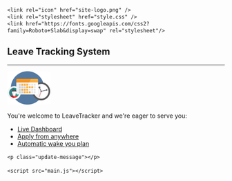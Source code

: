 <!--DOCTYPE html-->
<html lang="en">
  <head>
    <meta charset="UTF-8" />
    <meta name="viewport" content="width=device-width, initial-scale=1.0" />
    <!--title>Leave Tracker System</title-->

    <link rel="icon" href="site-logo.png" />
    <link rel="stylesheet" href="style.css" />
    <link href="https://fonts.googleapis.com/css2?family=Roboto+Slab&display=swap" rel="stylesheet"/>
  </head>

  <body>
    <h2>Leave Tracking System</h2>
    <hr />
    <img src="site-logo.png" alt="site logo" />
    <p id="welcome-message">You're welcome to LeaveTracker and we're eager to serve you&colon;</p>
    <ul class="navigationCard">
      <li><a href="#">Live Dashboard</a></li>
      <li><a href="new-request.html">Apply from anywhere</a></li>
      <li><a href="#">Automatic wake you plan</a></li>
    </ul>

    <p class="update-message"></p>

    <script src="main.js"></script>
  </body>
</html>
